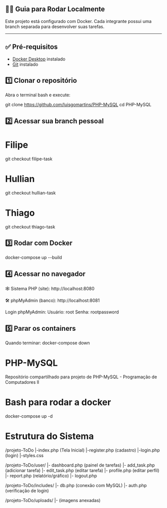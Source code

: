 ## 🧑‍💻 Guia para Rodar Localmente

Este projeto está configurado com Docker. Cada integrante possui uma branch separada para desenvolver suas tarefas.

---

## ✅ Pré-requisitos
- [Docker Desktop](https://www.docker.com/products/docker-desktop) instalado
- [Git](https://git-scm.com) instalado

## 1️⃣ Clonar o repositório
Abra o terminal bash e execute:

git  clone https://github.com/luisgomartins/PHP-MySQL
cd PHP-MySQL

## 2️⃣ Acessar sua branch pessoal

# Filipe
git checkout filipe-task
# Hullian
git checkout hullian-task
# Thiago
git checkout thiago-task

## 3️⃣ Rodar com Docker 
docker-compose up --build

## 4️⃣ Acessar no navegador
🕸️ Sistema PHP (site):
http://localhost:8080

🛠️ phpMyAdmin (banco):
http://localhost:8081

Login phpMyAdmin:
Usuário: root
Senha: rootpassword

## 5️⃣ Parar os containers
Quando terminar:
docker-compose down

# PHP-MySQL
Repositório compartilhado para projeto de PHP-MySQL - Programação de Computadores II
# Bash para rodar a docker
docker-compose up -d



# Estrutura do Sistema
/projeto-ToDo
|-index.php (Tela Inicial)
|-register.php (cadastro)
|-login.php (login)
|-styles.css

/projeto-ToDo/user/
|- dashboard.php (painel de tarefas)
|- add_task.php (adicionar tarefa)
|- edit_task.php (editar tarefa)
|- profile.php (editar perfil)
|- report.php (relatório/gráfico)
|- logout.php

/projeto-ToDo/includes/
|- db.php (conexão com MySQL)
|- auth.php (verificação de login)

/projeto-ToDo/uploads/
|- (imagens anexadas)